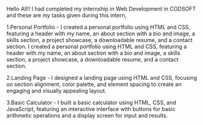 Hello All!! I had completed my internship in Web Development in CODSOFT and these are my tasks given during this intern,

 1.Personal Portfolio -  I created a personal portfolio using HTML and CSS, featuring a header with my name, an about section with a bio and image, a skills section, a project showcase, a downloadable resume, and a contact section. I created a personal portfolio using HTML and CSS, featuring a header with my name, an about section with a bio and image, a skills section, a project showcase, a downloadable resume, and a contact section.

2.Landing Page -  I designed a landing page using HTML and CSS, focusing on section alignment, color palette, and element spacing to create an engaging and visually appealing layout.

3.Basic Calculator - I built a basic calculator using HTML, CSS, and JavaScript, featuring an interactive interface with buttons for basic arithmetic operations and a display screen for input and results.
